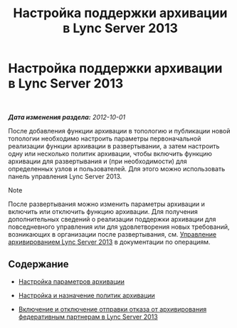 ﻿---
title: Настройка поддержки архивации в Lync Server 2013
TOCTitle: Настройка поддержки архивации в Lync Server 2013
ms:assetid: 579283fe-909c-46f2-a0c9-52ca1e7d63d8
ms:mtpsurl: https://technet.microsoft.com/ru-ru/library/JJ204905(v=OCS.15)
ms:contentKeyID: 49309825
ms.date: 05/19/2016
mtps_version: v=OCS.15
ms.translationtype: HT
---

# Настройка поддержки архивации в Lync Server 2013

 

_**Дата изменения раздела:** 2012-10-01_

После добавления функции архивации в топологию и публикации новой топологии необходимо настроить параметры первоначальной реализации функции архивации в развертывании, а затем настроить одну или несколько политик архивации, чтобы включить функцию архивации для развертывания и (при необходимости) для определенных узлов и пользователей. Для этого можно использовать панель управления Lync Server 2013.

> [!note]  
> После развертывания можно изменить параметры архивации и включить или отключить функцию архивации. Для получения дополнительных сведений о реализации поддержки архивации для повседневного управления или для удовлетворения новых требований, возникающих в организации после развертывания, см. <a href="lync-server-2013-managing-archiving.md">Управление архивированием Lync Server 2013</a> в документации по операциям.

## Содержание

  - [Настройка параметров архивации](lync-server-2013-configuring-archiving-options.md)

  - [Настройка и назначение политик архивации](lync-server-2013-configuring-and-assigning-archiving-policies.md)

  - [Включение и отключение отправки отказа от архивирования федеративным партнерам в Lync Server 2013](lync-server-2013-enable-or-disable-sending-an-archiving-disclaimer-to-federated-partners.md)

